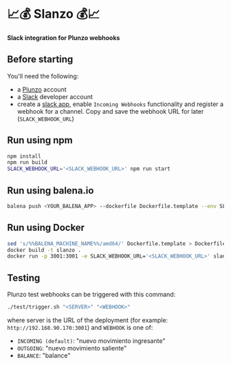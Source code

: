 # :chart_with_upwards_trend::moneybag: Slanzo :moneybag::chart_with_upwards_trend:
**Slack integration for Plunzo webhooks**


## Before starting

You'll need the following:
- a [Plunzo](https://plunzo.com/) account
- a [Slack](https://api.slack.com/) developer account
- create a [slack app](https://api.slack.com/apps), enable `Incoming Webhooks` functionality and register a webhook for a channel. Copy and save the webhook URL for later (`SLACK_WEBHOOK_URL`)

## Run using npm

```bash
npm install
npm run build
SLACK_WEBHOOK_URL='<SLACK_WEBHOOK_URL>' npm run start
```

## Run using balena.io

```bash
balena push <YOUR_BALENA_APP> --dockerfile Dockerfile.template --env SLACK_WEBHOOK_URL='<SLACK_WEBHOOK_URL>'
```

## Run using Docker

```bash
sed 's/%%BALENA_MACHINE_NAME%%/amd64/' Dockerfile.template > Dockerfile
docker build -t slanzo .
docker run -p 3001:3001 -e SLACK_WEBHOOK_URL='<SLACK_WEBHOOK_URL>' slanzo
```

## Testing

Plunzo test webhooks can be triggered with this command:

```bash
./test/trigger.sh "<SERVER>" "<WEBHOOK>"
```

where server is the URL of the deployment (for example: `http://192.168.90.170:3001`) and `WEBHOOK` is one of:
- `INCOMING (default)`: "nuevo movimiento ingresante"
- `OUTGOING`: "nuevo movimiento saliente"
- `BALANCE`: "balance"
